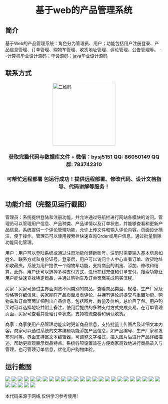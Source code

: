 <p><h1 align="center">基于web的产品管理系统</h1></p>

## 简介
基于Web的产品管理系统：角色分为管理员、用户；功能包括用户注册登录、产品信息管理、订单管理、购物车管理、收货地址管理、评论管理、公告管理等。    --计算机毕业设计源码；毕设源码；java毕业设计源码


## 联系方式
<img src="https://bs-1329754181.cos.ap-shanghai.myqcloud.com/wx.jpg" alt="二维码" style="display: block; margin: 0 auto;" width="200px">
<p><h3 align="center">获取完整代码与数据库文件 + 微信：bysj5151 QQ: 86050149 QQ群: 783742310</h3></p>
<p><h3 align="center">可帮忙远程部署 包运行成功！提供远程部署、修改代码、设计文档指导、代码讲解等服务！</h3></p>

## 功能介绍（完整见运行截图）
管理员：系统提供登陆和注册功能，并允许通过导航栏进行网站各模块的访问。管理员可以管理用户信息、产品种类、产品详情以及订单状态，并能够查看和更新产品信息。系统提供一个评论管理功能，允许上传文件和输入评论内容。页面设计简洁，便于操作。管理员可以使用搜索栏快速查询Order或用户信息，通过批量删除功能简化管理。

用户：用户可以登陆系统或通过注册功能创建新账号。注册时需要输入基本信息如姓名、联系方式和身份证号。登录后，用户可以访问个人中心查看订单、收货地址和收藏夹。系统为用户提供一个购物车功能，支持商品的浏览、添加、修改和结算。此外，用户还可以选择多种支付方式，进行在线充值和订单支付。搜索功能让用户能快速查找特定商品，并通过购物车及订单页面完成购买流程。

买家：买家可通过主界面浏览不同类别的商品，查看商品类型、规格、生产厂家及价格等详细信息。买家能在产品页面发表评论，并拥有评论的提交与重置功能。购物车和订单页面详细列出产品信息，包括图片、数量及价格，总价目了然。用户购买时可以选择地址并附上备注，使用后提供的多种支付方式完成交易。在订单管理页面，买家可查看并管理订单状态，支持物流查看和确认收货。

商家：商家使用产品管理功能实时更新商品信息，支持批量上传图片及详细文本内容。商家可以通过系统的文本编辑功能添加产品信息，如产品编号、生产厂家和发布时间等。界面支持富文本编辑器，可调整文字格式，插入图片后进行产品详细描述，帮助更直观展示商品特点。系统各项设置旨在方便商家高效地进行商品录入与管理，也可管理订单信息，优化用户购物体验。


## 运行截图
![](https://bs-1329754181.cos.ap-shanghai.myqcloud.com/ssm/WebBasedProductManagementSystem/img/001.jpg)
![](https://bs-1329754181.cos.ap-shanghai.myqcloud.com/ssm/WebBasedProductManagementSystem/img/002.jpg)
![](https://bs-1329754181.cos.ap-shanghai.myqcloud.com/ssm/WebBasedProductManagementSystem/img/003.jpg)
![](https://bs-1329754181.cos.ap-shanghai.myqcloud.com/ssm/WebBasedProductManagementSystem/img/004.jpg)
![](https://bs-1329754181.cos.ap-shanghai.myqcloud.com/ssm/WebBasedProductManagementSystem/img/005.jpg)
![](https://bs-1329754181.cos.ap-shanghai.myqcloud.com/ssm/WebBasedProductManagementSystem/img/006.jpg)
![](https://bs-1329754181.cos.ap-shanghai.myqcloud.com/ssm/WebBasedProductManagementSystem/img/007.jpg)
![](https://bs-1329754181.cos.ap-shanghai.myqcloud.com/ssm/WebBasedProductManagementSystem/img/008.jpg)
![](https://bs-1329754181.cos.ap-shanghai.myqcloud.com/ssm/WebBasedProductManagementSystem/img/009.jpg)
![](https://bs-1329754181.cos.ap-shanghai.myqcloud.com/ssm/WebBasedProductManagementSystem/img/010.jpg)
![](https://bs-1329754181.cos.ap-shanghai.myqcloud.com/ssm/WebBasedProductManagementSystem/img/011.jpg)
![](https://bs-1329754181.cos.ap-shanghai.myqcloud.com/ssm/WebBasedProductManagementSystem/img/012.jpg)
![](https://bs-1329754181.cos.ap-shanghai.myqcloud.com/ssm/WebBasedProductManagementSystem/img/013.jpg)
![](https://bs-1329754181.cos.ap-shanghai.myqcloud.com/ssm/WebBasedProductManagementSystem/img/014.jpg)
![](https://bs-1329754181.cos.ap-shanghai.myqcloud.com/ssm/WebBasedProductManagementSystem/img/015.jpg)
![](https://bs-1329754181.cos.ap-shanghai.myqcloud.com/ssm/WebBasedProductManagementSystem/img/016.jpg)
![](https://bs-1329754181.cos.ap-shanghai.myqcloud.com/ssm/WebBasedProductManagementSystem/img/017.jpg)
![](https://bs-1329754181.cos.ap-shanghai.myqcloud.com/ssm/WebBasedProductManagementSystem/img/018.jpg)
![](https://bs-1329754181.cos.ap-shanghai.myqcloud.com/ssm/WebBasedProductManagementSystem/img/019.jpg)
![](https://bs-1329754181.cos.ap-shanghai.myqcloud.com/ssm/WebBasedProductManagementSystem/img/020.jpg)
![](https://bs-1329754181.cos.ap-shanghai.myqcloud.com/ssm/WebBasedProductManagementSystem/img/021.jpg)
![](https://bs-1329754181.cos.ap-shanghai.myqcloud.com/ssm/WebBasedProductManagementSystem/img/022.jpg)
![](https://bs-1329754181.cos.ap-shanghai.myqcloud.com/ssm/WebBasedProductManagementSystem/img/023.jpg)
![](https://bs-1329754181.cos.ap-shanghai.myqcloud.com/ssm/WebBasedProductManagementSystem/img/024.jpg)
![](https://bs-1329754181.cos.ap-shanghai.myqcloud.com/ssm/WebBasedProductManagementSystem/img/025.jpg)
![](https://bs-1329754181.cos.ap-shanghai.myqcloud.com/ssm/WebBasedProductManagementSystem/img/026.jpg)
![](https://bs-1329754181.cos.ap-shanghai.myqcloud.com/ssm/WebBasedProductManagementSystem/img/027.jpg)
![](https://bs-1329754181.cos.ap-shanghai.myqcloud.com/ssm/WebBasedProductManagementSystem/img/028.jpg)
![](https://bs-1329754181.cos.ap-shanghai.myqcloud.com/ssm/WebBasedProductManagementSystem/img/029.jpg)
![](https://bs-1329754181.cos.ap-shanghai.myqcloud.com/ssm/WebBasedProductManagementSystem/img/030.jpg)

<p>本代码来源于网络,仅供学习参考使用!</p>
